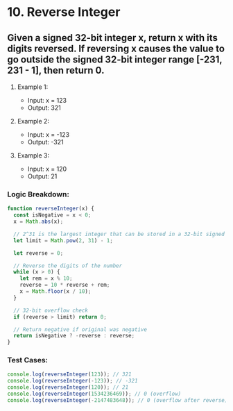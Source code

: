 # 10. Reverse Integer

## Given a signed 32-bit integer x, return x with its digits reversed. If reversing x causes the value to go outside the signed 32-bit integer range [-231, 231 - 1], then return 0.

1. Example 1:

   - Input: x = 123
   - Output: 321

2. Example 2:

   - Input: x = -123
   - Output: -321

3. Example 3:
   - Input: x = 120
   - Output: 21

### Logic Breakdown:

```javascript
function reverseInteger(x) {
  const isNegative = x < 0;
  x = Math.abs(x);

  // 2^31 is the largest integer that can be stored in a 32-bit signed integer
  let limit = Math.pow(2, 31) - 1;

  let reverse = 0;

  // Reverse the digits of the number
  while (x > 0) {
    let rem = x % 10;
    reverse = 10 * reverse + rem;
    x = Math.floor(x / 10);
  }

  // 32-bit overflow check
  if (reverse > limit) return 0;

  // Return negative if original was negative
  return isNegative ? -reverse : reverse;
}
```

### Test Cases:

```javascript
console.log(reverseInteger(123)); // 321
console.log(reverseInteger(-123)); // -321
console.log(reverseInteger(120)); // 21
console.log(reverseInteger(1534236469)); // 0 (overflow)
console.log(reverseInteger(-2147483648)); // 0 (overflow after reverse)
```
